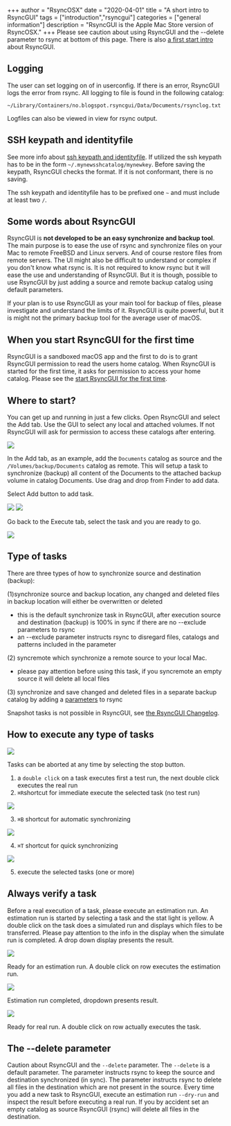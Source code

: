 +++
author = "RsyncOSX"
date = "2020-04-01"
title =  "A short intro to RsyncGUI"
tags = ["introduction","rsyncgui"]
categories = ["general information"]
description = "RsyncGUI is the Apple Mac Store version of RsyncOSX."
+++
Please see caution about using RsyncGUI and the --delete parameter to rsync at bottom of this page. There is also [a first start intro](/post/rsyncguifirststart) about RsyncGUI.

## Logging

The user can set logging on of in userconfig. If there is an error, RsyncGUI logs the error from rsync. All logging to file is found in the following catalog:

`~/Library/Containers/no.blogspot.rsyncgui/Data/Documents/rsynclog.txt`

Logfiles can also be viewed in view for rsync output.

## SSH keypath and identityfile

See more info about [ssh keypath and identityfile](/post/ssh/). If utilized the ssh keypath has to be in the form `~/.mynewsshcatalog/mynewkey`. Before saving the keypath, RsyncGUI checks the format. If it is not conformant, there is no saving.

The ssh keypath and identityfile has to be prefixed one `~` and must include at least two `/`.

## Some words about RsyncGUI

RsyncGUI is **not developed to be an easy synchronize and backup tool**. The main purpose is to ease the use of rsync and synchronize files on your Mac to remote FreeBSD and Linux servers. And of course restore files from remote servers. The UI might also be difficult to understand or complex if you don't know what rsync is. It is not required to know rsync but it will ease the use and understanding of RsyncGUI. But it is though, possible to use RsyncGUI by just adding a source and remote backup catalog using default parameters.

If your plan is to use RsyncGUI as your main tool for backup of files, please investigate and understand the limits of it. RsyncGUI is quite powerful, but it is might not the primary backup tool for the average user of macOS.

## When you start RsyncGUI for the first time

RsyncGUI is a sandboxed macOS app and the first to do is to grant RsyncGUI permission to read the users home catalog. When RsyncGUI is started for the first time, it asks for permission to access your home catalog. Please see the [start RsyncGUI for the first time](/post/RsyncGUIfirststart).

## Where to start?

You can get up and running in just a few clicks. Open RsyncGUI and select the Add tab. Use the GUI to select any local and attached volumes. If not RsyncGUI will ask for permission to access these catalogs after entering.

![](/images/RsyncOSX/master/intro/main1.png)

In the Add tab, as an example, add the `Documents` catalog as source and the `/Volumes/backup/Documents` catalog as remote. This will setup a task to synchronize (backup) all content of the Documents to the attached backup volume in catalog Documents. Use drag and drop from Finder to add data.

Select Add button to add task.

![](/images/RsyncOSX/master/intro/main2.png)
![](/images/RsyncOSX/master/intro/main3.png)

Go back to the Execute tab, select the task and you are ready to go.

![](/images/RsyncOSX/master/intro/main4.png)

## Type of tasks

There  are three types of how to synchronize source and destination (backup):

(1)synchronize source and backup location, any changed and deleted files in backup location will either be overwritten or deleted
  - this is the default synchronize task in RsyncGUI, after execution source and destination (backup) is 100% in sync if there are no --exclude parameters to rsync
  - an --exclude parameter instructs rsync to disregard files, catalogs and patterns included in the parameter

(2) syncremote which synchronize a remote source to your local Mac.
  - please pay attention before using this task, if you syncremote an empty source it will delete all local files

(3) synchronize and save changed and deleted files in a separate backup catalog by adding a [parameters](/post/rsyncparameters) to rsync

Snapshot tasks is not possible in RsyncGUI, see [the RsyncGUI Changelog](/post/rsyncguichangelog).

## How to execute any type of tasks

![](/images/RsyncOSX/master/intro/menu1.png)

Tasks can be aborted at any time by selecting the stop button.

1. a `double click` on a task executes first a test run, the next double click executes the real run
2. `⌘R`shortcut for immediate execute the selected task (no test run)

![](/images/RsyncOSX/master/intro/menu4.png)

3. `⌘B` shortcut for automatic synchronizing

![](/images/RsyncOSX/master/intro/menu2.png)

4. `⌘T` shortcut for quick synchronizing

![](/images/RsyncOSX/master/intro/menu3.png)

5. execute the selected tasks (one or more)

## Always verify a task

Before a real execution of a task, please execute an estimation run. An estimation run is started by selecting a task and the stat light is yellow. A double click on the task does a simulated run and displays which files to be transferred. Please pay attention to the info in the display when the simulate run is completed. A drop down display presents the result.

![](/images/RsyncOSX/master/intro/simulate.png)

Ready for an estimation run. A double click on row executes the estimation run.

![](/images/RsyncOSX/master/intro/display.png)

Estimation run completed, dropdown presents result.

![](/images/RsyncOSX/master/intro/realrun.png)

Ready for real run. A double click on row actually executes the task.

## The --delete parameter

Caution about RsyncGUI and the `--delete` parameter. The `--delete` is a default parameter. The parameter instructs
rsync to keep the source and destination synchronized (in sync). The parameter instructs rsync to delete all files in the destination which are not present in the source. Every time you add a new task to RsyncGUI, execute an estimation run `--dry-run` and inspect the result before executing a real run. If you by accident set an empty catalog as source RsyncGUI (rsync) will delete all files in the destination.

